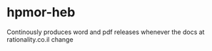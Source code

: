 # hpmor-heb
Continously produces word and pdf releases whenever the docs at rationality.co.il change
